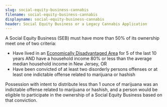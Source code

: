 ```yaml
---
slug: social-equity-business-cannabis
filename: social-equity-business-cannabis
displayname: social-equity-business-cannabis
header: Social Equity Business or a Legacy Cannabis Application
---
```


A Social Equity Business (SEB) must have more than 50% of its ownership meet one of two criteria:

- Have lived in an [Economically Disadvantaged Area](https://www.nj.gov/cannabis/businesses/priority-applications/eda.shtml) for 5 of the last 10 years AND have a household income 80% or less than the average median household income in New Jersey, OR
- Have been convicted of at least two disorderly persons offenses or at least one indictable offense related to marijuana or hashish

Possession with intent to distribute less than 1 ounce of marijuana was an indictable offense related to marijuana or hashish, and a person would be eligible to participate in the ownership of a Social Equity Business based on that conviction.
